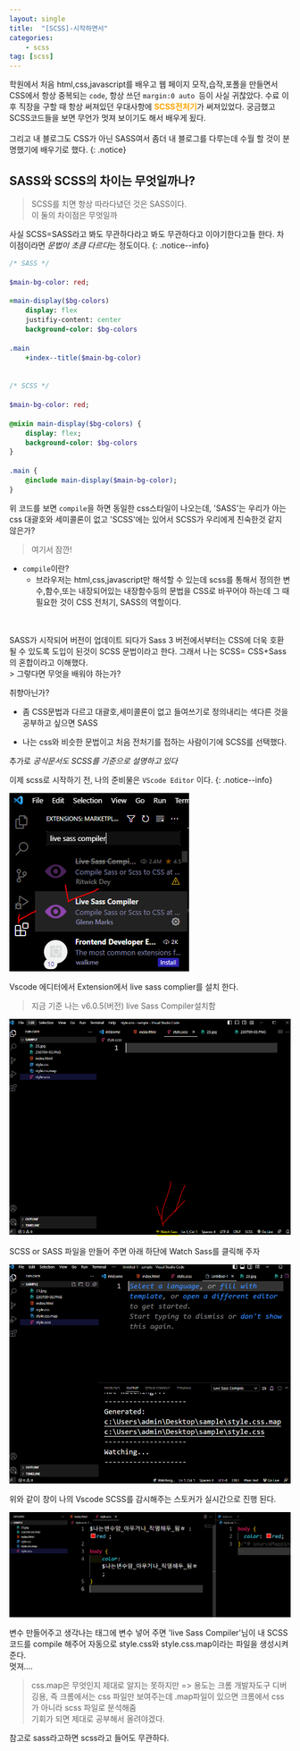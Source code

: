 ```yaml
---
layout: single
title:  "[SCSS]-시작하면서"
categories:
    - scss
tag: [scss]
---
```


학원에서 처음 html,css,javascript를 배우고 웹 페이지 모작,습작,포폴을 만들면서 CSS에서 항상 중복되는 <code>code</code>, 항상 쓰던 <code>margin:0 auto </code>등이 사실 귀찮았다. 수료 이후 직장을 구할 때 항상 써져있던 우대사항에 <strong style='color:orange;'>SCSS전처기</strong>가 써져있었다. 궁금했고 SCSS코드들을 보면 무언가 멋져 보이기도 해서 배우게 됬다.
<BR>
<BR>
그리고 내 블로그도 CSS가 아닌 SASS여서 좀더 내 블로그를 다루는데 수월 할 것이 분명했기에 배우기로 했다.
{: .notice}

## SASS와 SCSS의 차이는 무엇일까나?

> SCSS를 치면 항상 따라다녔던 것은 SASS이다.<BR>이 둘의 차이점은 무엇일까


사실 SCSS=SASS라고 봐도 무관하다라고 봐도 무관하다고 이야기한다고들 한다. 차이점이라면 *문법이 초큼 다르다*는 정도이다.
{: .notice--info}


```sass
/* SASS */

$main-bg-color: red;

=main-display($bg-colors)
    display: flex
    justifiy-content: center
    background-color: $bg-colors

.main
    +index--title($main-bg-color)


/* SCSS */

$main-bg-color: red;

@mixin main-display($bg-colors) {
    display: flex;
    background-color: $bg-colors
}

.main {
    @include main-display($main-bg-color);
}
```

위 코드를 보면 <code>compile</code>을 하면 동일한 css스타일이 나오는데,
'SASS'는 우리가 아는 css 대괄호와 세미콜론이 없고 'SCSS'에는 있어서 SCSS가 우리에게 친숙한것 같지 않은가?
<BR>
> 여기서 잠깐!
* <code>compile</code>이란?
  * 브라우저는 html,css,javascript만 해석할 수 있는데 
    scss를 통해서 정의한 변수,함수,또는 내장되어있는 내장함수등의 문법을 CSS로 바꾸어야 하는데 그 때 필요한 것이 CSS 전처기, SASS의 역할이다.
<BR>
<BR>
SASS가 시작되어 버전이 업데이트 되다가 Sass 3 버전에서부터는 CSS에 더욱 호환될 수 있도록 도입이 된것이 SCSS 문법이라고 한다. 그래서 나는 SCSS= CSS+Sass의 혼합이라고 이해했다. 
<BR>
> 그렇다면 무엇을 배워야 하는가?

취향아닌가? 
* 좀 CSS문법과 다르고 대괄호,세미콜론이 없고 들여쓰기로 정의내리는 색다른 것을 공부하고 싶으면 SASS

* 나는 css와 비슷한 문법이고 처음 전처기를 접하는 사람이기에 SCSS를 선택했다. 

추가로 *공식문서도 SCSS를 기준으로 설명하고 있다*

이제 scss로 시작하기 전, 나의 준비물은 <code>VScode Editor</code> 이다.
{: .notice--info}

![scss-sample](/assets/images/scss/230714/230714-01.PNG)

Vscode 에디터에서 Extension에서 live sass complier를 설치 한다.

> 지금 기준 나는 v6.0.5(버전) live Sass Compiler설치함

![scss-sample](/assets/images/scss/230714/230714-02.PNG)

SCSS or SASS 파일을 만들어 주면 아래 하단에 Watch Sass를 클릭해 주자

![scss-sample](/assets/images/scss/230714/230714-03.PNG)

위와 같이 창이 나의 Vscode SCSS를 감시해주는 스토커가 실시간으로 진행 된다.

![scss-sample](/assets/images/scss/230714/230714-04.PNG) 

변수 만들어주고 생각나는 태그에 변수 넣어 주면 'live Sass Compiler'님이 내 SCSS 코드를 compile 해주어 자동으로 style.css와 style.css.map이라는 파일을 생성시켜준다.
<BR>
멋져....

> css.map은 무엇인지 제대로 알지는 못하지만 => 용도는 크롬 개발자도구 디버깅용,
즉 크롬에서는 css 파일만 보여주는데 .map파일이 있으면 크롬에서 css가 아니라 scss 파일로 분석해줌<BR>기회가 되면 제대로 공부해서 올려야겠다.

참고로 sass라고하면 scss라고 들어도 무관하다.